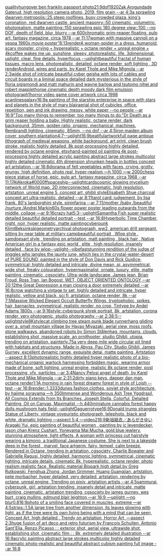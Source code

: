 [quality](https://www.ebank.nz/aiartgenerator?category=quality)[hungover ben franklin passport photo](https://www.ebank.nz/aiartgenerator?category=hungover%2520ben%2520franklin%2520passport%2520photo)[21:9](https://www.ebank.nz/aiartgenerator?category=21%3A9)[dof](https://www.ebank.nz/aiartgenerator?category=dof)[1920](https://www.ebank.nz/aiartgenerator?category=1920)[Zak Arogundade Gaterud, high resolution camera photo, 2019, film grain --ar 4:3](https://www.ebank.nz/aiartgenerator?category=Zak%2520Arogundade%2520Gaterud%2C%2520high%2520resolution%2520camera%2520photo%2C%25202019%2C%2520film%2520grain%2520--ar%25204%3A3)[a sprawling dwarven metropolis::25 steep rooflines, busy crowded plaza, king's coronation, red dwarven castle, ancient masonry::50 cinematic, volumetric, photorealism, matte painting::150 sprawling epic 180 degree view::100 --no DOF, depth of field, blur, blurry --w 600](https://www.ebank.nz/aiartgenerator?category=a%2520sprawling%2520dwarven%2520metropolis%3A%3A25%2520steep%2520rooflines%2C%2520busy%2520crowded%2520plaza%2C%2520king%27s%2520coronation%2C%2520red%2520dwarven%2520castle%2C%2520ancient%2520masonry%3A%3A50%2520cinematic%2C%2520volumetric%2C%2520photorealism%2C%2520matte%2520painting%3A%3A150%2520sprawling%2520epic%2520180%2520degree%2520view%3A%3A100%2520--no%2520DOF%2C%2520depth%2520of%2520field%2C%2520blur%2C%2520blurry%2520--w%2520600)[chromatic grim-reaper floating, pulp art, fantasy magazine, circa 1978 --ar 11:17](https://www.ebank.nz/aiartgenerator?category=chromatic%2520grim-reaper%2520floating%2C%2520pulp%2520art%2C%2520fantasy%2520magazine%2C%2520circa%25201978%2520--ar%252011%3A17)[woman with massive cannoli on a vespa 1960s movie poster”](https://www.ebank.nz/aiartgenerator?category=woman%2520with%2520massive%2520cannoli%2520on%2520a%2520vespa%25201960s%2520movie%2520poster%E2%80%9D)[8:13](https://www.ebank.nz/aiartgenerator?category=8%3A13)[render](https://www.ebank.nz/aiartgenerator?category=render)[A woman-spider in a dress, humanoid, scary monster, crying + hyperealistic + octane render + unreal engine + 4k](https://www.ebank.nz/aiartgenerator?category=A%2520woman-spider%2520in%2520a%2520dress%2C%2520humanoid%2C%2520scary%2520monster%2C%2520crying%2520%2B%2520hyperealistic%2520%2B%2520octane%2520render%2520%2B%2520unreal%2520engine%2520%2B%25204k)[coffee wakes me up, sunshine, sleepy, photorealistic, life, 3dimensional, uplight, clear, fine details, hyperfocus,](https://www.ebank.nz/aiartgenerator?category=coffee%2520wakes%2520me%2520up%2C%2520sunshine%2C%2520sleepy%2C%2520photorealistic%2C%2520life%2C%25203dimensional%2C%2520uplight%2C%2520clear%2C%2520fine%2520details%2C%2520hyperfocus%2C)[--uplight](https://www.ebank.nz/aiartgenerator?category=--uplight)[beautiful fractal of human tissues, macro lens, photorealistic, detailed, octane render, soft lighting , 3D render](https://www.ebank.nz/aiartgenerator?category=beautiful%2520fractal%2520of%2520human%2520tissues%2C%2520macro%2520lens%2C%2520photorealistic%2C%2520detailed%2C%2520octane%2520render%2C%2520soft%2520lighting%2520%2C%25203D%2520render)[Android, wires and parts, by Karel Thole and Mike Mignola --ar 2:3](https://www.ebank.nz/aiartgenerator?category=Android%2C%2520wires%2520and%2520parts%2C%2520by%2520Karel%2520Thole%2520and%2520Mike%2520Mignola%2520--ar%25202%3A3)[wide shot of intricate beautiful cyber geisha with lots of cables and circuit boards in a liminal space detailed dark mysterious in the style of floria sigismondi and matt mahurin and wayne barlow and tsutomo nihei and robert mapplethorpe cinematic depth moody dark film emulsion photograph](https://www.ebank.nz/aiartgenerator?category=wide%2520shot%2520of%2520intricate%2520beautiful%2520cyber%2520geisha%2520with%2520lots%2520of%2520cables%2520and%2520circuit%2520boards%2520in%2520a%2520liminal%2520space%2520detailed%2520dark%2520mysterious%2520in%2520the%2520style%2520of%2520floria%2520sigismondi%2520and%2520matt%2520mahurin%2520and%2520wayne%2520barlow%2520and%2520tsutomo%2520nihei%2520and%2520robert%2520mapplethorpe%2520cinematic%2520depth%2520moody%2520dark%2520film%2520emulsion%2520photograph)[1](https://www.ebank.nz/aiartgenerator?category=1)[horror video game cover artwork circa 1998 scanlines](https://www.ebank.nz/aiartgenerator?category=horror%2520video%2520game%2520cover%2520artwork%2520circa%25201998%2520scanlines)[galaxy](https://www.ebank.nz/aiartgenerator?category=galaxy)[16:9](https://www.ebank.nz/aiartgenerator?category=16%3A9)[a painting of the starship enterprise in space with stars and planets in the style of mary blair](https://www.ebank.nz/aiartgenerator?category=a%2520painting%2520of%2520the%2520starship%2520enterprise%2520in%2520space%2520with%2520stars%2520and%2520planets%2520in%2520the%2520style%2520of%2520mary%2520blair)[aerial shot of cubicles, office, repetition, pen and ink drawing, messy, white paper --no people --ar 16:9](https://www.ebank.nz/aiartgenerator?category=aerial%2520shot%2520of%2520cubicles%2C%2520office%2C%2520repetition%2C%2520pen%2520and%2520ink%2520drawing%2C%2520messy%2C%2520white%2520paper%2520--no%2520people%2520--ar%252016%3A9)["Too many things to remember, too many things to do."](https://www.ebank.nz/aiartgenerator?category=%22Too%2520many%2520things%2520to%2520remember%2C%2520too%2520many%2520things%2520to%2520do.%22)[Dr Death as a grim reaper holding a baby. Highly realistic, octane render, dark background, 35mm, golden ratio, organic, mechanical, machines, Rembrandt lighting, cinematic, 85mm, --no dof --ar 4:5](https://www.ebank.nz/aiartgenerator?category=Dr%2520Death%2520as%2520a%2520grim%2520reaper%2520holding%2520a%2520baby.%2520Highly%2520realistic%2C%2520octane%2520render%2C%2520dark%2520background%2C%252035mm%2C%2520golden%2520ratio%2C%2520organic%2C%2520mechanical%2C%2520machines%2C%2520Rembrandt%2520lighting%2C%2520cinematic%2C%252085mm%2C%2520--no%2520dof%2520--ar%25204%3A5)[iron maiden album cover, southern plantation](https://www.ebank.nz/aiartgenerator?category=iron%2520maiden%2520album%2520cover%2C%2520southern%2520plantation)[4:7](https://www.ebank.nz/aiartgenerator?category=4%3A7)[--uplight](https://www.ebank.nz/aiartgenerator?category=--uplight)[16:9](https://www.ebank.nz/aiartgenerator?category=16%3A9)[beatiful](https://www.ebank.nz/aiartgenerator?category=beatiful)[artwork](https://www.ebank.nz/aiartgenerator?category=artwork)[full page antique lithograph of medieval weapons, white background, art print, clean brush stroke, realistic highly detailed, 8k post-processing highly detailed, rendered by octane engine, etsy](https://www.ebank.nz/aiartgenerator?category=full%2520page%2520antique%2520lithograph%2520of%2520medieval%2520weapons%2C%2520white%2520background%2C%2520art%2520print%2C%2520clean%2520brush%2520stroke%2C%2520realistic%2520highly%2520detailed%2C%25208k%2520post-processing%2520highly%2520detailed%2C%2520rendered%2520by%2520octane%2520engine%2C%2520etsy)[hand-painted oil painting 4k post-processing highly detailed acrylic painting abstract large strokes multicolor highly detailed cinematic 4th dimension  shrunken heads in bottles concept art artstation --ar 16:8](https://www.ebank.nz/aiartgenerator?category=hand-painted%2520oil%2520painting%25204k%2520post-processing%2520highly%2520detailed%2520acrylic%2520painting%2520abstract%2520large%2520strokes%2520multicolor%2520highly%2520detailed%2520cinematic%25204th%2520dimension%2520%2520shrunken%2520heads%2520in%2520bottles%2520concept%2520art%2520artstation%2520--ar%252016%3A8)[diorama of felt vegetables with faces, crying, grotty, grungy, high definition, photo real, hyper-realism —h 1000 —w 2000](https://www.ebank.nz/aiartgenerator?category=diorama%2520of%2520felt%2520vegetables%2520with%2520faces%2C%2520crying%2C%2520grotty%2C%2520grungy%2C%2520high%2520definition%2C%2520photo%2520real%2C%2520hyper-realism%2520%E2%80%94h%25201000%2520%E2%80%94w%25202000)[chess piece statue of horse, epic, pulp art, fantasy magazine, circa 1968 --ar 11:17](https://www.ebank.nz/aiartgenerator?category=chess%2520piece%2520statue%2520of%2520horse%2C%2520epic%2C%2520pulp%2520art%2C%2520fantasy%2520magazine%2C%2520circa%25201968%2520--ar%252011%3A17)[AlAkroka](https://www.ebank.nz/aiartgenerator?category=AlAkroka)[#0000ff](https://www.ebank.nz/aiartgenerator?category=%230000ff)[spaceship](https://www.ebank.nz/aiartgenerator?category=spaceship)[--uplight](https://www.ebank.nz/aiartgenerator?category=--uplight)[cards](https://www.ebank.nz/aiartgenerator?category=cards)[cosmic glowing mycelium network of World map, 2D interconnected, cinematic, high resolution, artstation, unreal engine 5, concept art, ghibli style](https://www.ebank.nz/aiartgenerator?category=cosmic%2520glowing%2520mycelium%2520network%2520of%2520World%2520map%2C%25202D%2520interconnected%2C%2520cinematic%2C%2520high%2520resolution%2C%2520artstation%2C%2520unreal%2520engine%25205%2C%2520concept%2520art%2C%2520ghibli%2520style)[Elisabeth Shue charcoal concept art ultra-realistic, detailed --ar 8:11](https://www.ebank.nz/aiartgenerator?category=Elisabeth%2520Shue%2520charcoal%2520concept%2520art%2520ultra-realistic%2C%2520detailed%2520--ar%25208%3A11)[tarot card: judgement, by lisa frank. 80's lamborghini style. pininfarina --ar 7:11](https://www.ebank.nz/aiartgenerator?category=tarot%2520card%3A%2520judgement%2C%2520by%2520lisa%2520frank.%252080%27s%2520lamborghini%2520style.%2520pininfarina%2520--ar%25207%3A11)[/mother /baby /beautiful /nurture /Andrei Markin](https://www.ebank.nz/aiartgenerator?category=/mother%2520/baby%2520/beautiful%2520/nurture%2520/Andrei%2520Markin)[60s flower power poster leading outwards from the middle, collage —ar 9:16](https://www.ebank.nz/aiartgenerator?category=60s%2520flower%2520power%2520poster%2520leading%2520outwards%2520from%2520the%2520middle%2C%2520collage%2520%E2%80%94ar%25209%3A16)[crazy hat](https://www.ebank.nz/aiartgenerator?category=crazy%2520hat)[5:3](https://www.ebank.nz/aiartgenerator?category=5%3A3)[--uplight](https://www.ebank.nz/aiartgenerator?category=--uplight)[Samantha Fish super realistic detailed beautiful detailed portrait --test --ar 16:8](https://www.ebank.nz/aiartgenerator?category=Samantha%2520Fish%2520super%2520realistic%2520detailed%2520beautiful%2520detailed%2520portrait%2520--test%2520--ar%252016%3A8)[Hyperbolic Time Chamber, night, noir, hyper realistic, matte painting](https://www.ebank.nz/aiartgenerator?category=Hyperbolic%2520Time%2520Chamber%2C%2520night%2C%2520noir%2C%2520hyper%2520realistic%2C%2520matte%2520painting)[cyberpunk Klimt](https://www.ebank.nz/aiartgenerator?category=cyberpunk%2520Klimt)[Beksinkski](https://www.ebank.nz/aiartgenerator?category=Beksinkski)[geometry](https://www.ebank.nz/aiartgenerator?category=geometry)[archival photograph, ww2, american drill sergeant, sitting by near table at military camp](https://www.ebank.nz/aiartgenerator?category=archival%2520photograph%2C%2520ww2%2C%2520american%2520drill%2520sergeant%2C%2520sitting%2520by%2520near%2520table%2520at%2520military%2520camp)[beautiful portrait , Wlop style , samdoesart style , trending on artstation, matt painting , black hair , Native American girl in a fantasy epic world , elite , high resolution, insanely detailed , face by wlop](https://www.ebank.nz/aiartgenerator?category=beautiful%2520portrait%2520%2C%2520Wlop%2520style%2520%2C%2520samdoesart%2520style%2520%2C%2520trending%2520on%2520artstation%2C%2520matt%2520painting%2520%2C%2520black%2520hair%2520%2C%2520Native%2520American%2520girl%2520in%2520a%2520fantasy%2520epic%2520world%2520%2C%2520elite%2520%2C%2520high%2520resolution%2C%2520insanely%2520detailed%2520%2C%2520face%2520by%2520wlop)[--uplight](https://www.ebank.nz/aiartgenerator?category=--uplight)[--vibefast](https://www.ebank.nz/aiartgenerator?category=--vibefast)[stunning rendition of the judge of jinggles who jangles the jaunty june, which lies in the crystal-water-desert of PURE SOUND, painted in the style of Don Davis and Rick Guidice; symmetrical; highly detailed and intricate, divine mean, pi, asymmetrical, wide shot, freaky colouration, hypermaximalist, ornate, luxury, elite, matte painting, cinematic, cgsociety, Ultra-wide landscape, James jean, Brian Froud, Ross Tran, Ian Bogost, WET, OBJECT ORIENTED ONTOLOGY --ar 20:12](https://www.ebank.nz/aiartgenerator?category=stunning%2520rendition%2520of%2520the%2520judge%2520of%2520jinggles%2520who%2520jangles%2520the%2520jaunty%2520june%2C%2520which%2520lies%2520in%2520the%2520crystal-water-desert%2520of%2520PURE%2520SOUND%2C%2520painted%2520in%2520the%2520style%2520of%2520Don%2520Davis%2520and%2520Rick%2520Guidice%3B%2520symmetrical%3B%2520highly%2520detailed%2520and%2520intricate%2C%2520divine%2520mean%2C%2520pi%2C%2520asymmetrical%2C%2520wide%2520shot%2C%2520freaky%2520colouration%2C%2520hypermaximalist%2C%2520ornate%2C%2520luxury%2C%2520elite%2C%2520matte%2520painting%2C%2520cinematic%2C%2520cgsociety%2C%2520Ultra-wide%2520landscape%2C%2520James%2520jean%2C%2520Brian%2520Froud%2C%2520Ross%2520Tran%2C%2520Ian%2520Bogost%2C%2520WET%2C%2520OBJECT%2520ORIENTED%2520ONTOLOGY%2520--ar%252020%3A12)[the Great Depression a man closing a door extremely detailed --ar 16:8](https://www.ebank.nz/aiartgenerator?category=the%2520Great%2520Depression%2520a%2520man%2520closing%2520a%2520door%2520extremely%2520detailed%2520--ar%252016%3A8)[crow watching a vintage tv set, highly detailed and intricate, hyper realistic, yellow and black, sci fi, artstation, octane render, 8k --ar 7:5](https://www.ebank.nz/aiartgenerator?category=crow%2520watching%2520a%2520vintage%2520tv%2520set%2C%2520highly%2520detailed%2520and%2520intricate%2C%2520hyper%2520realistic%2C%2520yellow%2520and%2520black%2C%2520sci%2520fi%2C%2520artstation%2C%2520octane%2520render%2C%25208k%2520--ar%25207%3A5)[Massive Wicked Elegant Occult Butterfly Wings, tryptophobic, spikes, hair, barnacles, symmetrical, realistic render, no crop, Tintype by Andel Adams 1800s --ar 9:16](https://www.ebank.nz/aiartgenerator?category=Massive%2520Wicked%2520Elegant%2520Occult%2520Butterfly%2520Wings%2C%2520tryptophobic%2C%2520spikes%2C%2520hair%2C%2520barnacles%2C%2520symmetrical%2C%2520realistic%2520render%2C%2520no%2520crop%2C%2520Tintype%2520by%2520Andel%2520Adams%25201800s%2520--ar%25209%3A16)[](https://www.ebank.nz/aiartgenerator?category=)[style::](https://www.ebank.nz/aiartgenerator?category=style%3A%3A)[cyberpunk shrek portrait, 8k, artstation, corona render, very photogenic, studio photography --ar 2:3](https://www.ebank.nz/aiartgenerator?category=cyberpunk%2520shrek%2520portrait%2C%25208k%2C%2520artstation%2C%2520corona%2520render%2C%2520very%2520photogenic%2C%2520studio%2520photography%2520--ar%25202%3A3)[8:5](https://www.ebank.nz/aiartgenerator?category=8%3A5)[--uplight](https://www.ebank.nz/aiartgenerator?category=--uplight)[style](https://www.ebank.nz/aiartgenerator?category=style)[8K](https://www.ebank.nz/aiartgenerator?category=8K)[style](https://www.ebank.nz/aiartgenerator?category=style)[cat climbing tree steam punk blade runner](https://www.ebank.nz/aiartgenerator?category=cat%2520climbing%2520tree%2520steam%2520punk%2520blade%2520runner)[hang gliding over a, small mountain village by Hayao Miyazaki, aerial view, moss roofs, stone walkways, abandoned robots by Simon Stålenhag, mountains, clouds, establishing shot, massive scale, an ornithopter, studio Ghibli, utopia, trending on artstation, painterly](https://www.ebank.nz/aiartgenerator?category=hang%2520gliding%2520over%2520a%2C%2520small%2520mountain%2520village%2520by%2520Hayao%2520Miyazaki%2C%2520aerial%2520view%2C%2520moss%2520roofs%2C%2520stone%2520walkways%2C%2520abandoned%2520robots%2520by%2520Simon%2520St%C3%A5lenhag%2C%2520mountains%2C%2520clouds%2C%2520establishing%2520shot%2C%2520massive%2520scale%2C%2520an%2520ornithopter%2C%2520studio%2520Ghibli%2C%2520utopia%2C%2520trending%2520on%2520artstation%2C%2520painterly)[.75](https://www.ebank.nz/aiartgenerator?category=.75)[a very deep mile wide circular pit lined with habitats and structures, Made in Abyss, Pau City, Studio Ghibli, James Gurney, excellent dynamic range, exquisite detai, matte painting, Artstation --aspect 8:13](https://www.ebank.nz/aiartgenerator?category=a%2520very%2520deep%2520mile%2520wide%2520circular%2520pit%2520lined%2520with%2520habitats%2520and%2520structures%2C%2520Made%2520in%2520Abyss%2C%2520Pau%2520City%2C%2520Studio%2520Ghibli%2C%2520James%2520Gurney%2C%2520excellent%2520dynamic%2520range%2C%2520exquisite%2520detai%2C%2520matte%2520painting%2C%2520Artstation%2520--aspect%25208%3A13)[photorealistic highly detailed hyper realistic photo of a bio-mechanical organic warlock harnessing forbidden magic, wearing armor made of bone, soft lighting, unreal engine, realistic 8k octane render, post processing, vfx, particles --ar 3:4](https://www.ebank.nz/aiartgenerator?category=photorealistic%2520highly%2520detailed%2520hyper%2520realistic%2520photo%2520of%2520a%2520bio-mechanical%2520organic%2520warlock%2520harnessing%2520forbidden%2520magic%2C%2520wearing%2520armor%2520made%2520of%2520bone%2C%2520soft%2520lighting%2C%2520unreal%2520engine%2C%2520realistic%25208k%2520octane%2520render%2C%2520post%2520processing%2C%2520vfx%2C%2520particles%2520--ar%25203%3A4)[Nancy Pelosi angel of death, by Karel Thole and Mike Mignola --ar 2:3](https://www.ebank.nz/aiartgenerator?category=Nancy%2520Pelosi%2520angel%2520of%2520death%2C%2520by%2520Karel%2520Thole%2520and%2520Mike%2520Mignola%2520--ar%25202%3A3)[1:2](https://www.ebank.nz/aiartgenerator?category=1%3A2)[dirty piano keys, dapper dan man, octane render](https://www.ebank.nz/aiartgenerator?category=dirty%2520piano%2520keys%2C%2520dapper%2520dan%2520man%2C%2520octane%2520render)[1:1](https://www.ebank.nz/aiartgenerator?category=1%3A1)[A morning in rain forest dreamy forest in style of Loish --test --ar 16:8](https://www.ebank.nz/aiartgenerator?category=A%2520morning%2520in%2520rain%2520forest%2520dreamy%2520forest%2520in%2520style%2520of%2520Loish%2520--test%2520--ar%252016%3A8)[render::1.3333](https://www.ebank.nz/aiartgenerator?category=render%3A%3A1.3333)[dunes fashion clothes, soviet style architecture, by hajime sorayama —h 350](https://www.ebank.nz/aiartgenerator?category=dunes%2520fashion%2520clothes%2C%2520soviet%2520style%2520architecture%2C%2520by%2520hajime%2520sorayama%2520%E2%80%94h%2520350)[Immense and Wonderous Ash Tree Yggdrasil, All Cosmos Extends from Its Branches. Joseph Stella, Colorful, Detailed Painting, Oil on Canvas, Maximalist --h 440](https://www.ebank.nz/aiartgenerator?category=Immense%2520and%2520Wonderous%2520Ash%2520Tree%2520Yggdrasil%2C%2520All%2520Cosmos%2520Extends%2520from%2520Its%2520Branches.%2520Joseph%2520Stella%2C%2520Colorful%2C%2520Detailed%2520Painting%2C%2520Oil%2520on%2520Canvas%2C%2520Maximalist%2520--h%2520440)[miniature cannabis forest happy dolls mushroom hats  ](https://www.ebank.nz/aiartgenerator?category=miniature%2520cannabis%2520forest%2520happy%2520dolls%2520mushroom%2520hats%2520%2520)[field](https://www.ebank.nz/aiartgenerator?category=field)[--uplight](https://www.ebank.nz/aiartgenerator?category=--uplight)[Daguerrotype](https://www.ebank.nz/aiartgenerator?category=Daguerrotype)[16:9](https://www.ebank.nz/aiartgenerator?category=16%3A9)[Donald trump strangles Statue of Liberty, vintage voyeuristic photograph, telephoto, black and white, dramatic lighting —aspect 5:4 —video](https://www.ebank.nz/aiartgenerator?category=Donald%2520trump%2520strangles%2520Statue%2520of%2520Liberty%2C%2520vintage%2520voyeuristic%2520photograph%2C%2520telephoto%2C%2520black%2520and%2520white%2C%2520dramatic%2520lighting%2520%E2%80%94aspect%25205%3A4%2520%E2%80%94video)[2](https://www.ebank.nz/aiartgenerator?category=2)[16:9](https://www.ebank.nz/aiartgenerator?category=16%3A9)[新垣結衣／あらがきゆい Aragaki Yui, epic painting of beautiful women , painting by jc leyendecker, jason chan,Krenz Cushart, Yoneyama Mai Mucha, gold blue jewlery, stunning atmosphere, light effects, A woman with princess cut hairstyle wearing a kimono, a traditional Japanese costume. She is next to a lakeside deep in the forest , marvel, face artgerm, fairy, tempel, calm breeze, Rendered in Octane, trending in artstation, cgsociety, Charlie Bowater and Gabrielle Ragusi, highly detailed, harmonic lighting, symmetrical, cinematic lighting, intricate details, cinematic 8k, hyperealistic, octane render, photo realism,realistic face, Realistic material,Biopark,high detail,by Greg Rutkowski, Fenghua Zhong, Jordan Grimmer, Huang Guangjian, artstation, pete morbacher, hyper detailed, very detailed, artstation, rendering by octane, unreal engine, Trending on pixiv, artstation artists --ar 4:5](https://www.ebank.nz/aiartgenerator?category=%E6%96%B0%E5%9E%A3%E7%B5%90%E8%A1%A3%EF%BC%8F%E3%81%82%E3%82%89%E3%81%8C%E3%81%8D%E3%82%86%E3%81%84%2520Aragaki%2520Yui%2C%2520epic%2520painting%2520of%2520beautiful%2520women%2520%2C%2520painting%2520by%2520jc%2520leyendecker%2C%2520jason%2520chan%2CKrenz%2520Cushart%2C%2520Yoneyama%2520Mai%2520Mucha%2C%2520gold%2520blue%2520jewlery%2C%2520stunning%2520atmosphere%2C%2520light%2520effects%2C%2520A%2520woman%2520with%2520princess%2520cut%2520hairstyle%2520wearing%2520a%2520kimono%2C%2520a%2520traditional%2520Japanese%2520costume.%2520She%2520is%2520next%2520to%2520a%2520lakeside%2520deep%2520in%2520the%2520forest%2520%2C%2520marvel%2C%2520face%2520artgerm%2C%2520fairy%2C%2520tempel%2C%2520calm%2520breeze%2C%2520Rendered%2520in%2520Octane%2C%2520trending%2520in%2520artstation%2C%2520cgsociety%2C%2520Charlie%2520Bowater%2520and%2520Gabrielle%2520Ragusi%2C%2520highly%2520detailed%2C%2520harmonic%2520lighting%2C%2520symmetrical%2C%2520cinematic%2520lighting%2C%2520intricate%2520details%2C%2520cinematic%25208k%2C%2520hyperealistic%2C%2520octane%2520render%2C%2520photo%2520realism%2Crealistic%2520face%2C%2520Realistic%2520material%2CBiopark%2Chigh%2520detail%2Cby%2520Greg%2520Rutkowski%2C%2520Fenghua%2520Zhong%2C%2520Jordan%2520Grimmer%2C%2520Huang%2520Guangjian%2C%2520artstation%2C%2520pete%2520morbacher%2C%2520hyper%2520detailed%2C%2520very%2520detailed%2C%2520artstation%2C%2520rendering%2520by%2520octane%2C%2520unreal%2520engine%2C%2520Trending%2520on%2520pixiv%2C%2520artstation%2520artists%2520--ar%25204%3A5)[sammurai, cyberpunk, girl, artstation trending, insanely detail and intricate, matte painting, cinematic, artstation trending, cgsociety,by james gurney, wes burt, craig mullins, edmund blair leighton —ar 16:9 —uplight —no blur](https://www.ebank.nz/aiartgenerator?category=sammurai%2C%2520cyberpunk%2C%2520girl%2C%2520artstation%2520trending%2C%2520insanely%2520detail%2520and%2520intricate%2C%2520matte%2520painting%2C%2520cinematic%2C%2520artstation%2520trending%2C%2520cgsociety%2Cby%2520james%2520gurney%2C%2520wes%2520burt%2C%2520craig%2520mullins%2C%2520edmund%2520blair%2520leighton%2520%E2%80%94ar%252016%3A9%2520%E2%80%94uplight%2520%E2%80%94no%2520blur)[](https://www.ebank.nz/aiartgenerator?category=)[0.8](https://www.ebank.nz/aiartgenerator?category=0.8)[16:9](https://www.ebank.nz/aiartgenerator?category=16%3A9)[photo of a smiling face covered in muscles, extreme —ar 4:5](https://www.ebank.nz/aiartgenerator?category=photo%2520of%2520a%2520smiling%2520face%2520covered%2520in%2520muscles%2C%2520extreme%2520%E2%80%94ar%25204%3A5)[strips::1.5](https://www.ebank.nz/aiartgenerator?category=strips%3A%3A1.5)[A large tree from another dimension, its leaves glowing with light, as if the tree were its own living being with a mind that can be seen, Concept Art, high detailed , Trendy on artstation, Horror Art, —aspect 2:3](https://www.ebank.nz/aiartgenerator?category=A%2520large%2520tree%2520from%2520another%2520dimension%2C%2520its%2520leaves%2520glowing%2520with%2520light%2C%2520as%2520if%2520the%2520tree%2520were%2520its%2520own%2520living%2520being%2520with%2520a%2520mind%2520that%2520can%2520be%2520seen%2C%2520Concept%2520Art%2C%2520high%2520detailed%2520%2C%2520Trendy%2520on%2520artstation%2C%2520Horror%2520Art%2C%2520%E2%80%94aspect%25202%3A3)[huge  fusion of art deco and retro futurism by François Schuiten, Antonio Sant'Elia, Renzo Picasso : : exterior shot, aerial view, ultrawide shot, establishing shot, cinematic film : : 8k, extremely detailed illustration  --ar 16:9](https://www.ebank.nz/aiartgenerator?category=huge%2520%2520fusion%2520of%2520art%2520deco%2520and%2520retro%2520futurism%2520by%2520Fran%C3%A7ois%2520Schuiten%2C%2520Antonio%2520Sant%27Elia%2C%2520Renzo%2520Picasso%2520%3A%2520%3A%2520exterior%2520shot%2C%2520aerial%2520view%2C%2520ultrawide%2520shot%2C%2520establishing%2520shot%2C%2520cinematic%2520film%2520%3A%2520%3A%25208k%2C%2520extremely%2520detailed%2520illustration%2520%2520--ar%252016%3A9)[acrylic painting abstract large strokes multicolor highly detailed cinematic photo-realistic and beautiful abstract cubism painting full image --ar 16:8](https://www.ebank.nz/aiartgenerator?category=acrylic%2520painting%2520abstract%2520large%2520strokes%2520multicolor%2520highly%2520detailed%2520cinematic%2520photo-realistic%2520and%2520beautiful%2520abstract%2520cubism%2520painting%2520full%2520image%2520--ar%252016%3A8)